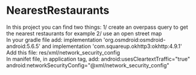 # NearestRestaurants
In this project you can find two things: 
1/ create an overpass query to get the nearest restaurants for example 
2/ use an open street map    
      In your gradle file add:
  implementation 'org.osmdroid:osmdroid-android:5.6.5'  and
  implementation 'com.squareup.okhttp3:okhttp:4.9.1'  
        Add this file: res/xml/network_security_config     
         In manifet file, in application tag, add:
        android:usesCleartextTraffic="true"
                  android:networkSecurityConfig="@xml/network_security_config"
      
